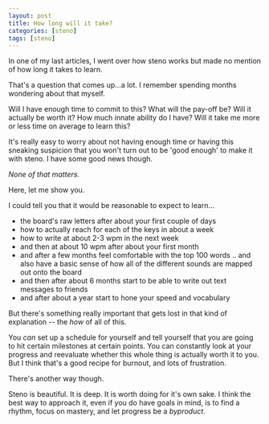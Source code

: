 ```yaml
---
layout: post
title: How long will it take?
categories: [steno]
tags: [steno]
---
```


In one of my last articles, I went over how steno works but made no mention of how long it takes to learn.

That's a question that comes up...a lot. I remember spending months wondering about that myself.

Will I have enough time to commit to this? What will the pay-off be? Will it actually be worth it? How much innate ability do I have? Will it take me more or less time on average to learn this?

It's really easy to worry about not having enough time or having this sneaking suspicion that you won't turn out to be 'good enough' to make it with steno. I have some good news though.

_None of that matters._

Here, let me show you.

I could tell you that it would be reasonable to expect to learn...

* the board's raw letters after about your first couple of days
* how to actually reach for each of the keys in about a week
* how to write at about 2-3 wpm in the next week
* and then at about 10 wpm after about your first month
* and after a few months feel comfortable with the top 100 words
  .. and also have a basic sense of how all of the different sounds are mapped out onto the board
* and then after about 6 months start to be able to write out text messages to friends
* and after about a year start to hone your speed and vocabulary

But there's something really important that gets lost in that kind of explanation -- the _how_ of all of this.

You _can_ set up a schedule for yourself and tell yourself that you are going to hit certain milestones at certain points. You can constantly look at your progress and reevaluate whether this whole thing is actually worth it to you. But I think that's a good recipe for burnout, and lots of frustration.

There's another way though.

Steno is beautiful. It is deep. It is worth doing for it's own sake. I think the best way to approach it, even if you do have goals in mind, is to find a rhythm, focus on mastery, and let progress be a _byproduct_.
